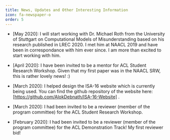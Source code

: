 ```yaml
---
title: News, Updates and Other Interesting Information
icon: fa-newspaper-o
order: 5
---
```


* [May 2020]: I will start working with Dr. Michael Roth from the
  University of Stuttgart on Computational Models of Misunderstanding
based on his research published in LREC 2020. I met him at NAACL 2019
and have been in correspondance with him ever since. I am more than
excited to start working with him.

* [April 2020]: I have been invited to be a mentor for ACL Student
  Research Workshop. Given that my first paper was in the NAACL SRW,
this is rather lovely news! :)

* [March 2020]: I helped design the ISA-16 website which is currently
  being used. You can find the github repository of the website here:
[https://github.com/AlokDebnath/ISA-16-Website] .

* [March 2020]: I had been invited to be a reviewer (member of the
  program committee) for the ACL Student
  Research Workshop.

* [February 2020]: I had been invited to be a reviewer (member of the
  program committee) for the ACL Demonstration Track! My first reviewer
bid!
